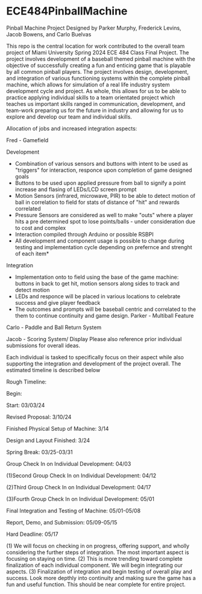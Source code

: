 # ECE484PinballMachine
Pinball Machine Project Designed by Parker Murphy, Frederick Levins, Jacob Bowens, and Carlo Buelvas


This repo is the central location for work contributed to the overall team project of Miami University Spring 2024 ECE 484 Class Final Project. The project involves development of a baseball themed pinball machine with the objective of successfully creating a fun and enticing game that is playable by all common pinball players. The project involves design, development, and integration of various functioning systems within the complete pinball machine, which allows for simulation of a real life industry system development cycle and project. As whole, this allows for us to be able to practice applying individual skills to a team orientated project which teaches us important skills ranged in communication, development, and team-work preparing us for the future in industry and allowing for us to explore and develop our team and individual skills.

Allocation of jobs and increased integration aspects:

Fred - Gamefield 

Development 
- Combination of various sensors and buttons with intent to be used as "triggers" for interaction, responce upon completion of game designed goals
- Buttons to be used upon applied pressure from ball to signify a point increase and flasing of LEDs/LCD screen prompt
- Motion Sensors (infrared, microwave, PIR) to be able to detect motion of ball in correlation to field for stats of distance of "hit" and rewards correlated
- Pressure Sensors are considered as well to make "outs" where a player hits a pre determined spot to lose points/balls - under consideration due to cost and complex
- Interaction compiled through Arduino or possible RSBPI
- All development and component usage is possible to change during testing and implementation cycle depending on prefernce and strenght of each item*

Integration
- Implementation onto to field using the base of the game machine: buttons in back to get hit, motion sensors along sides to track and detect motion
- LEDs and responce will be placed in various locations to celebrate success and give player feedback
- The outcomes and prompts will be baseball centric and correlated to the them to continue continuity and game design.
Parker - Multiball Feature

Carlo - Paddle and Ball Return System

Jacob - Scoring System/ Display
Please also reference prior individual submissions for overall ideas. 


Each individual is tasked to specifically focus on their aspect while also supporting the integration and development of the project overall. The estimated timeline is described below

Rough Timeline:

Begin: 

Start: 03/03/24

Revised Proposal: 3/10/24

Finished Physical Setup of Machine: 3/14

Design and Layout Finished: 3/24

Spring Break: 03/25-03/31

Group Check In on Individual Development: 04/03

(1)Second Group Check In on Individual Development: 04/12

(2)Third Group Check In on Individual Development: 04/17

(3)Fourth Group Check In on Individual Development: 05/01

Final Integration and Testing of Machine: 05/01-05/08

Report, Demo, and Submission: 05/09-05/15

Hard Deadline: 05/17

(1) We will focus on checking in on progress, offering support, and wholly considering the further steps of integration. The most important aspect is focusing on staying on time.
(2) This is more trending toward complete finalization of each individual component. We will begin integrating our aspects.
(3) Finalization of integration and begin testing of overall play and success. Look more depthly into continuity and making sure the game has a fun and useful function. This should be near complete for entire project.
